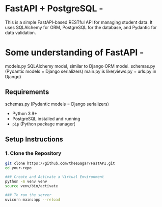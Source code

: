 # FastAPI + PostgreSQL - 

This is a simple FastAPI-based RESTful API for managing student data. 
It uses SQLAlchemy for ORM, PostgreSQL for the database, and Pydantic for data validation.

# Some understanding of FastAPI  - 
models.py SQLAlchemy model, similar to Django ORM model.
schemas.py (Pydantic models = Django serializers)
main.py is like(views.py + urls.py in Django)

## Requirements


schemas.py (Pydantic models = Django serializers)
- Python 3.9+
- PostgreSQL installed and running
- `pip` (Python package manager)


## Setup Instructions

### 1. Clone the Repository

```bash
git clone https://github.com/theeSagar/FastAPI.git
cd your-repo

### Create and Activate a Virtual Environment
python -m venv venv
source venv/bin/activate

### To run the server
uvicorn main:app --reload
